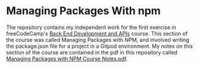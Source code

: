 # Managing Packages With npm

The repository contains my independent work for the first exercise in freeCodeCamp's [Back End Development and APIs](https://www.freecodecamp.org/learn/back-end-development-and-apis/) course. This section of the course was called Managing Packages with NPM, and involved writing the package.json file for a project in a Gitpod environment. My notes on this section of the course are contained in the pdf in this repository called [Managing Packages with NPM Course Notes.pdf](https://github.com/franpanteli/APIs-Managing-Packages-with-NPM/blob/main/Managing%20Packages%20with%20NPM%20Course%20Notes.pdf).  
